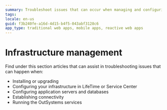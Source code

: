 ```yaml
---
summary: Troubleshoot issues that can occur when managing and configuring your OutSystems infrastructure.
tags: 
locale: en-us
guid: f3b240fe-a16d-4d15-b4f5-043abf3128c6
app_type: traditional web apps, mobile apps, reactive web apps
---
```


# Infrastructure management

Find under this section articles that can assist in troubleshooting issues that can happen when:

* Installing or upgrading
* Configuring your infrastructure in LifeTime or Service Center
* Configuring application servers and databases
* Establishing connectivity
* Running the OutSystems services
